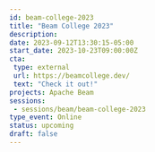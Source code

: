 ```yaml
---
id: beam-college-2023
title: "Beam College 2023"
description: 
date: 2023-09-12T13:30:15-05:00
start_date: 2023-10-23T09:00:00Z
cta: 
 type: external
 url: https://beamcollege.dev/
 text: "Check it out!"
projects: Apache Beam
sessions: 
 - sessions/beam/beam-college-2023
type_event: Online
status: upcoming
draft: false
---
```





